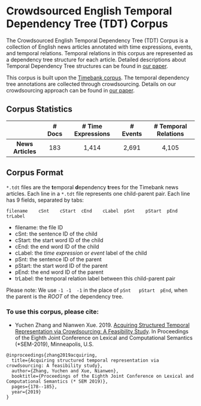 # Crowdsourced English Temporal Dependency Tree (TDT) Corpus

The Crowdsourced English Temporal Dependency Tree (TDT) Corpus is a collection of English news articles annotated with time expressions, events, and temporal relations. Temporal relations in this corpus are represented as a dependency tree structure for each article. Detailed descriptions about Temporal Dependency Tree structures can be found in [our paper](https://arxiv.org/pdf/1808.07599.pdf).

This corpus is built upon the [Timebank corpus](http://www.timeml.org/timebank/timebank.html). The temporal dependency tree annotations are collected through crowdsourcing. Details on our crowdsourcing approach can be found in [our paper](https://www.aclweb.org/anthology/S19-1019.pdf).

## Corpus Statistics


|  | # Docs | # Time Expressions | # Events | # Temporal Relations |
| :---: | :---: | :---: | :---: | :---: |
| **News Articles** | 183 | 1,414 | 2,691 | 4,105 |


## Corpus Format

```*.tdt``` files are the **t**emporal **d**ependency **t**rees for the Timebank news articles. Each line in a ```*.tdt``` file represents one child-parent pair. Each line has 9 fields, separated by tabs:

```
filename    cSnt    cStart  cEnd    cLabel  pSnt    pStart  pEnd    trLabel
```
- filename: the file ID
- cSnt: the sentence ID of the child
- cStart: the start word ID of the child
- cEnd: the end word ID of the child
- cLabel: the *time expression* or *event* label of the child
- pSnt: the sentence ID of the parent
- pStart: the start word ID of the parent
- pEnd: the end word ID of the parent
- trLabel: the temporal relation label between this child-parent pair

Please note: We use `-1 -1  -1` in the place of `pSnt   pStart  pEnd`, when the parent is the *ROOT* of the dependency tree.

### To use this corpus, please cite:

- Yuchen Zhang and Nianwen Xue. 2019. [Acquiring Structured Temporal Representation via Crowdsourcing: A Feasibility Study](https://www.aclweb.org/anthology/S19-1019.pdf). In Proceedings of the Eighth Joint Conference on Lexical and Computational Semantics (*SEM-2019), Minneapolis, U.S.

```
@inproceedings{zhang2019acquiring,
  title={Acquiring structured temporal representation via crowdsourcing: A feasibility study},
  author={Zhang, Yuchen and Xue, Nianwen},
  booktitle={Proceedings of the Eighth Joint Conference on Lexical and Computational Semantics (* SEM 2019)},
  pages={178--185},
  year={2019}
}
```
